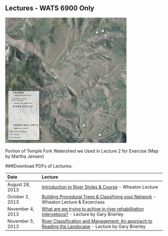 ## Lectures - WATS 6900 Only



[![Temple Fork Aerial Photo](images\PhotoOnly.png?height=400&width=388)](images\PhotoOnly-BIG.png)

Portion of Temple Fork Watershed we Used in Lecture 2 for Exercise (Map by Martha Jensen)

###Download PDFs of Lectures:


| Date             | Lecture                                  |
| :--------------- | :--------------------------------------- |
| August 28, 2013  | [Introduction to River Styles & Course](http://etal.usu.edu/Courses/RiverStyles/2013/01-RiverStyles_Intro.pdf) - Wheaton Lecture |
| October 2, 2013  | [Building Procedural Trees & Classifying your Network](http://etal.usu.edu/Courses/RiverStyles/2013/02-ClassifyingNetwork.pdf) - Wheaton Lecture & Excercises |
| November 4, 2013 | [What are we trying to achive in river rehabilitation intervetions?](http://etal.usu.edu/Workshops/RiverStyles/2013/What%20are%20we%20trying%20to%20achieve.pdf) - Lecture by Gary Brierley |
| November 5, 2013 | [River Classification and Management: An approach to Reading the Landscape](http://etal.usu.edu/Workshops/RiverStyles/2013/Classification%20and%20Management.pdf) - Lecture by Gary Brierley |

